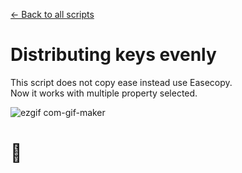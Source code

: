 [← Back to all scripts](https://github.com/mrmrrr/AE-scripts)  
# Distributing keys evenly 
This script does not copy ease instead use Easecopy.  
Now it works with multiple property selected.  
  
  
![ezgif com-gif-maker](https://user-images.githubusercontent.com/14022216/168068662-6d9d8ecb-7c68-49c2-bfe3-21240a79ed18.gif)
# :otter:

